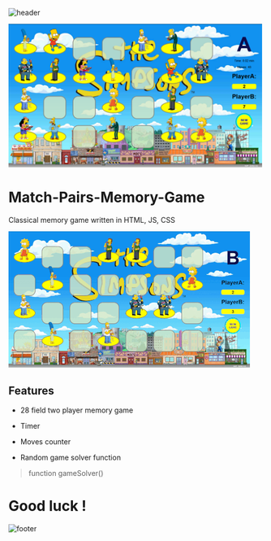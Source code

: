 ![header](https://capsule-render.vercel.app/api?type=slice&color=auto&height=130&section=header&text=Memory%20game&fontSize=30&fontAlign=80)

<img src="Screenshot.png" width="500px">

# Match-Pairs-Memory-Game
Classical memory game written in HTML, JS, CSS

![](Screen.gif) 

## Features
* 28 field two player memory game
* Timer
* Moves counter

* Random game solver function 
> function gameSolver()

# Good luck !

![footer](https://capsule-render.vercel.app/api?type=slice&color=auto&height=130&section=footer)
